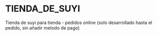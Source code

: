 # TIENDA_DE_SUYI
 Tienda de suyi para tienda - pedidos online (solo desarrollado hasta el pedido, sin añadir metodo de pago)
